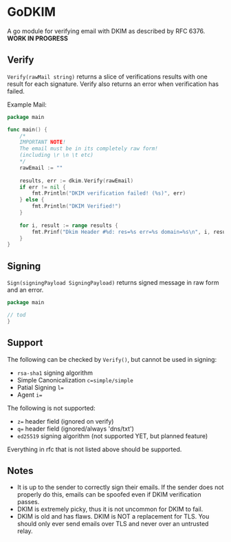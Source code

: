# GoDKIM
A go module for verifying email with DKIM as described by RFC 6376.
**WORK IN PROGRESS**

## Verify
`Verify(rawMail string)` returns a slice of verifications results with one result for each signature. Verify also returns an error when verification has failed.

Example Mail:
```go
package main

func main() {
    /*
    IMPORTANT NOTE!
    The email must be in its completely raw form!
    (including \r \n \t etc)
    */
    rawEmail := ""
    
    results, err := dkim.Verify(rawEmail)
    if err != nil {
        fmt.Println("DKIM verification failed! (%s)", err)
    } else {
        fmt.Println("DKIM Verified!")
    }
    
    for i, result := range results {
        fmt.Prinf("Dkim Header #%d: res=%s err=%s domain=%s\n", i, result.Result, result.Err, result.Domain)
    }
}
```

## Signing
`Sign(signingPayload SigningPayload)` returns signed message in raw form and an error.
```go
package main

// tod
}
```

## Support
The following can be checked by `Verify()`, but cannot be used in signing:
 - `rsa-sha1` signing algorithm
 - Simple Canonicalization `c=simple/simple`
 - Patial Signing `l=`
 - Agent `i=`

The following is not supported:
 - `z=` header field (ignored on verify)
 - `q=` header field (ignored/always 'dns/txt')
 - `ed25519` signing algorithm (not supported YET, but planned feature)

Everything in rfc that is not listed above should be supported.

## Notes
- It is up to the sender to correctly sign their emails. If the sender does not properly do this, emails can be spoofed even if DKIM verification passes.
- DKIM is extremely picky, thus it is not uncommon for DKIM to fail.
- DKIM is old and has flaws. DKIM is NOT a replacement for TLS. 
You should only ever send emails over TLS and never over an untrusted relay.


